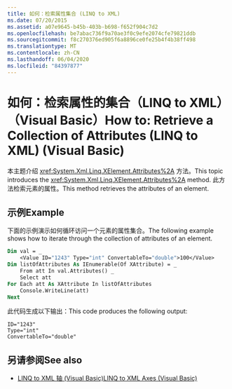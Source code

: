 ```yaml
---
title: 如何：检索属性集合 (LINQ to XML)
ms.date: 07/20/2015
ms.assetid: a07e9645-b45b-403b-b698-f652f904c7d2
ms.openlocfilehash: be7abac736f9a70ae3f0c9efe2074cfe79821ddb
ms.sourcegitcommit: f8c270376ed905f6a8896ce0fe25b4f4b38ff498
ms.translationtype: MT
ms.contentlocale: zh-CN
ms.lasthandoff: 06/04/2020
ms.locfileid: "84397877"
---
```

# <a name="how-to-retrieve-a-collection-of-attributes-linq-to-xml-visual-basic"></a><span data-ttu-id="9e2d4-102">如何：检索属性的集合（LINQ to XML）（Visual Basic）</span><span class="sxs-lookup"><span data-stu-id="9e2d4-102">How to: Retrieve a Collection of Attributes (LINQ to XML) (Visual Basic)</span></span>
<span data-ttu-id="9e2d4-103">本主题介绍 <xref:System.Xml.Linq.XElement.Attributes%2A> 方法。</span><span class="sxs-lookup"><span data-stu-id="9e2d4-103">This topic introduces the <xref:System.Xml.Linq.XElement.Attributes%2A> method.</span></span> <span data-ttu-id="9e2d4-104">此方法检索元素的属性。</span><span class="sxs-lookup"><span data-stu-id="9e2d4-104">This method retrieves the attributes of an element.</span></span>  
  
## <a name="example"></a><span data-ttu-id="9e2d4-105">示例</span><span class="sxs-lookup"><span data-stu-id="9e2d4-105">Example</span></span>  
 <span data-ttu-id="9e2d4-106">下面的示例演示如何循环访问一个元素的属性集合。</span><span class="sxs-lookup"><span data-stu-id="9e2d4-106">The following example shows how to iterate through the collection of attributes of an element.</span></span>  
  
```vb  
Dim val = _  
    <Value ID="1243" Type="int" ConvertableTo="double">100</Value>  
Dim listOfAttributes As IEnumerable(Of XAttribute) = _  
    From att In val.Attributes() _  
    Select att  
For Each att As XAttribute In listOfAttributes  
    Console.WriteLine(att)  
Next  
```  
  
 <span data-ttu-id="9e2d4-107">此代码生成以下输出：</span><span class="sxs-lookup"><span data-stu-id="9e2d4-107">This code produces the following output:</span></span>  
  
```console  
ID="1243"  
Type="int"  
ConvertableTo="double"  
```  
  
## <a name="see-also"></a><span data-ttu-id="9e2d4-108">另请参阅</span><span class="sxs-lookup"><span data-stu-id="9e2d4-108">See also</span></span>

- [<span data-ttu-id="9e2d4-109">LINQ to XML 轴 (Visual Basic)</span><span class="sxs-lookup"><span data-stu-id="9e2d4-109">LINQ to XML Axes (Visual Basic)</span></span>](linq-to-xml-axes.md)
